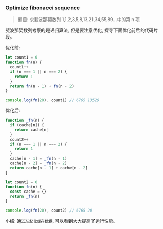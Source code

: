 <!--
abbrlink: 4id99bn9
-->

### Optimize fibonacci sequence

> 题目: 求斐波那契数列 1,1,2,3,5,8,13,21,34,55,89...中的第 n 项

斐波那契数列考察的是递归算法, 但是要注意优化, 探寻下面优化前后的代码片段。

优化前:

```js
let count1 = 0
function fn(n) {
  count1++
  if (n === 1 || n === 2) {
    return 1
  }
  return fn(n - 1) + fn(n - 2)
}

console.log(fn(20), count1) // 6765 13529
```

优化后:

```js
function _fn(n) {
  if (cache[n]) {
    return cache[n]
  }
  count2++
  if (n === 1 || n === 2) {
    return 1
  }
  cache[n - 1] = _fn(n - 1)
  cache[n - 2] = _fn(n - 2)
  return cache[n - 1] + cache[n - 2]
}

let count2 = 0
function fn(n) {
  const cache = {}
  return _fn(n)
}

console.log(fn(20), count2) // 6765 20
```

小结: 通过`记忆化缓存数据`, 可以看到大大提高了运行性能。